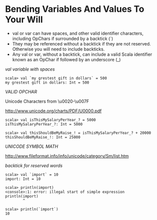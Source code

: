 # Bending Variables And Values To Your Will

- val or var can have spaces, and other valid identifier characters, including OpChars if surrounded by a backtick (`)
- They may be referenced without a backtick if they are not reserved. Otherwise you will need to include backticks.
- Any val or var, without a backtick, can include a valid Scala identifier known as an OpChar if followed by an underscore (_)

*val variable with spaces*

```
scala> val `my grestest gift in dollars` = 500
my grestest gift in dollars: Int = 500
```

*VALID OPCHAR*

Unicode Characters from \u0020-\u007F

http://www.unicode.org/charts/PDF/U0000.pdf

```
scala> val isThisMySalaryPerYear_? = 5000
isThisMySalaryPerYear_?: Int = 5000

scala> val thisShouldBeMyRaise_! = isThisMySalaryPerYear_? + 20000
thisShouldBeMyRaise_!: Int = 25000
```

*UNICODE SYMBOL MATH*

http://www.fileformat.info/info/unicode/category/Sm/list.htm

*backtick for reserved words*

```
scala> val `import` = 10
import: Int = 10

scala> println(import)
<console>:1: error: illegal start of simple expression
println(import)
        ^

scala> println(`import`)
10
```
